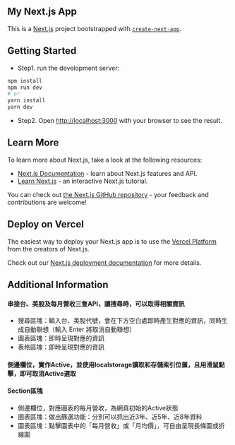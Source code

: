 ## My Next.js App

This is a [Next.js](https://nextjs.org/) project bootstrapped with [`create-next-app`](https://github.com/vercel/next.js/tree/canary/packages/create-next-app).

## Getting Started

- Step1. run the development server:
```bash
npm install
npm run dev
# or
yarn install
yarn dev
```

- Step2. Open [http://localhost:3000](http://localhost:3000) with your browser to see the result.


## Learn More

To learn more about Next.js, take a look at the following resources:

- [Next.js Documentation](https://nextjs.org/docs) - learn about Next.js features and API.
- [Learn Next.js](https://nextjs.org/learn) - an interactive Next.js tutorial.

You can check out [the Next.js GitHub repository](https://github.com/vercel/next.js/) - your feedback and contributions are welcome!

## Deploy on Vercel

The easiest way to deploy your Next.js app is to use the [Vercel Platform](https://vercel.com/new?utm_medium=default-template&filter=next.js&utm_source=create-next-app&utm_campaign=create-next-app-readme) from the creators of Next.js.

Check out our [Next.js deployment documentation](https://nextjs.org/docs/deployment) for more details.

## Additional Information

#### 串接台、美股及每月營收三隻API，讓搜尋時，可以取得相關資訊
- 搜尋區塊：輸入台、美股代號，會在下方空白處即時產生對應的資訊，同時生成自動聯想（輸入 Enter 將取消自動聯想）
- 圖表區塊：即時呈現對應的資訊
- 表格區塊：即時呈現對應的資訊

#### 側邊欄位，實作Active，並使用localstorage讀取和存儲索引位置，且用滑鼠點擊，即可取消Active選取

#### Section區塊
- 側邊欄位，對應圖表的每月營收，為網頁初始的Active狀態
- 圖表區塊：做出篩選功能：分別可以抓出近3年、近5年、近8年資料
- 圖表區塊：點擊圖表中的「每月營收」或「月均價」，可自由呈現長條圖或折線圖
